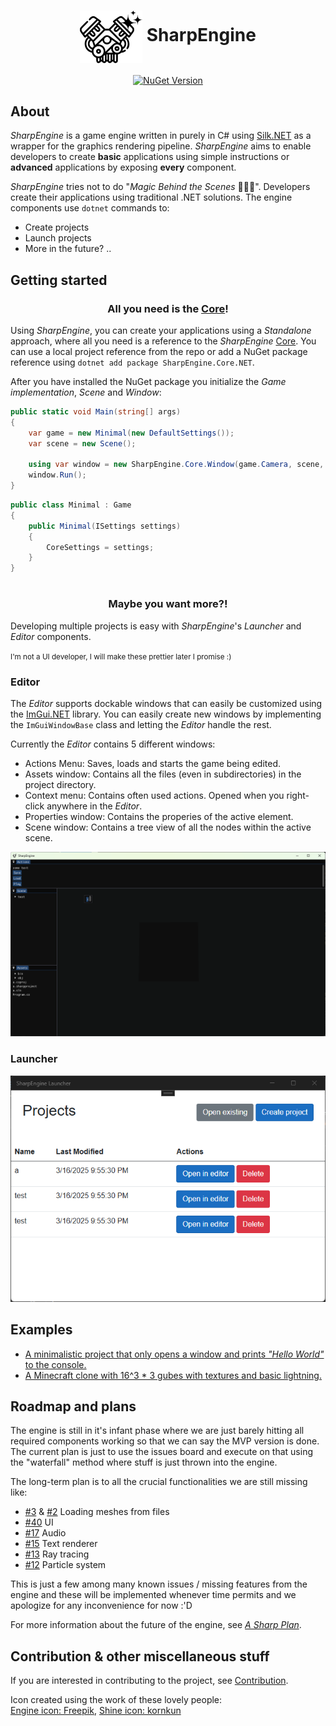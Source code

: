 <h1 align="center">
    <a href="#"><img align="center" width="100" src="Resources/icon.svg"></a>
    SharpEngine    
</h1>
<div align="center">

[![NuGet Version](https://img.shields.io/nuget/v/SharpEngine.Core.NET)](https://www.nuget.org/packages/SharpEngine.Core.NET)

</div>

<div>

## About

<i>SharpEngine</i> is a game engine written in purely in C# using [Silk.NET](https://github.com/dotnet/Silk.NET) as a wrapper for the graphics rendering pipeline. <i>SharpEngine</i> aims to enable developers to create <b>basic</b> applications using simple instructions or <b>advanced</b> applications by exposing <b>every</b> component.

<i>SharpEngine</i> tries not to do "<i>Magic Behind the Scenes</i> 🧙‍♂️✨". Developers create their applications using traditional .NET solutions. The engine components use `dotnet` commands to:
- Create projects
- Launch projects
- More in the future? ..

## Getting started
<h3 align="center"> All you need is the <a href>Core</a>!</h3>

Using <i>SharpEngine</i>, you can create your applications using a <i>Standalone</i> approach, where all you need is a reference to the <i>SharpEngine</i> <a href>Core</a>. You can use a local project reference from the repo or add a NuGet package reference using `dotnet add package SharpEngine.Core.NET`.

After you have installed the NuGet package you initialize the <i>Game implementation</i>, <i>Scene</i> and <i>Window</i>:

```csharp
public static void Main(string[] args)
{
    var game = new Minimal(new DefaultSettings());
    var scene = new Scene();

    using var window = new SharpEngine.Core.Window(game.Camera, scene, game.Camera.Settings);
    window.Run();
}
```

```csharp
public class Minimal : Game
{
    public Minimal(ISettings settings)
    {
        CoreSettings = settings;
    }
}
```

# <h3 align="center">Maybe you want more?!</h3>

Developing multiple projects is easy with <i>SharpEngine</i>'s <i>Launcher</i> and <i>Editor</i> components. 

<small>I'm not a UI developer, I will make these prettier later I promise :)</small>

### Editor

The <i>Editor</i> supports dockable windows that can easily be customized using the [ImGui.NET](TODO) library. You can easily create new windows by implementing the `ImGuiWindowBase` class and letting the <i>Editor</i> handle the rest.

Currently the <i>Editor</i> contains 5 different windows:
- Actions Menu: Saves, loads and starts the game being edited.
- Assets window: Contains all the files (even in subdirectories) in the project directory.
- Context menu: Contains often used actions. Opened when you right-click anywhere in the <i>Editor</i>. 
- Properties window: Contains the properies of the active element.
- Scene window: Contains a tree view of all the nodes within the active scene.

![editor](./Resources/Screenshots/editor.png)

### Launcher

![launcher](./Resources/Screenshots/launcher.png)

## Examples

- [A minimalistic project that only opens a window and prints <i>"Hello World"</i> to the console.](/Examples/Minimal/)
- [A Minecraft clone with 16^3 * 3 gubes with textures and basic lightning.](/Examples/MinecraftClone/)

## Roadmap and plans

The engine is still in it's infant phase where we are just barely hitting all required components working so that we can say the MVP version is done. The current plan is just to use the issues board and execute on that using the "waterfall" method where stuff is just thrown into the engine.

The long-term plan is to all the crucial functionalities we are still missing like:
- [#3](https://github.com/Av3boy/SharpEngine/issues/3) & [#2](https://github.com/Av3boy/SharpEngine/issues/2) Loading meshes from files 
- [#40](https://github.com/Av3boy/SharpEngine/issues/40) UI 
- [#17](https://github.com/Av3boy/SharpEngine/issues/17) Audio 
- [#15](https://github.com/Av3boy/SharpEngine/issues/15) Text renderer 
- [#13](https://github.com/Av3boy/SharpEngine/issues/13) Ray tracing 
- [#12](https://github.com/Av3boy/SharpEngine/issues/12) Particle system 

This is just a few among many known issues / missing features from the engine and these will be implemented whenever time permits and we apologize for any inconvenience for now :'D 

For more information about the future of the engine, see <i>[A Sharp Plan](https://github.com/users/Av3boy/projects/5)</i>.

## Contribution & other miscellaneous stuff

If you are interested in contributing to the project, see [Contribution](https://github.com/Av3boy/SharpEngine/blob/main/docs/CONTRIBUTING.md).

Icon created using the work of these lovely people:  
[Engine icon: Freepik](https://www.flaticon.com/free-icons/engine), [Shine icon: kornkun](https://www.flaticon.com/free-icons/shine)